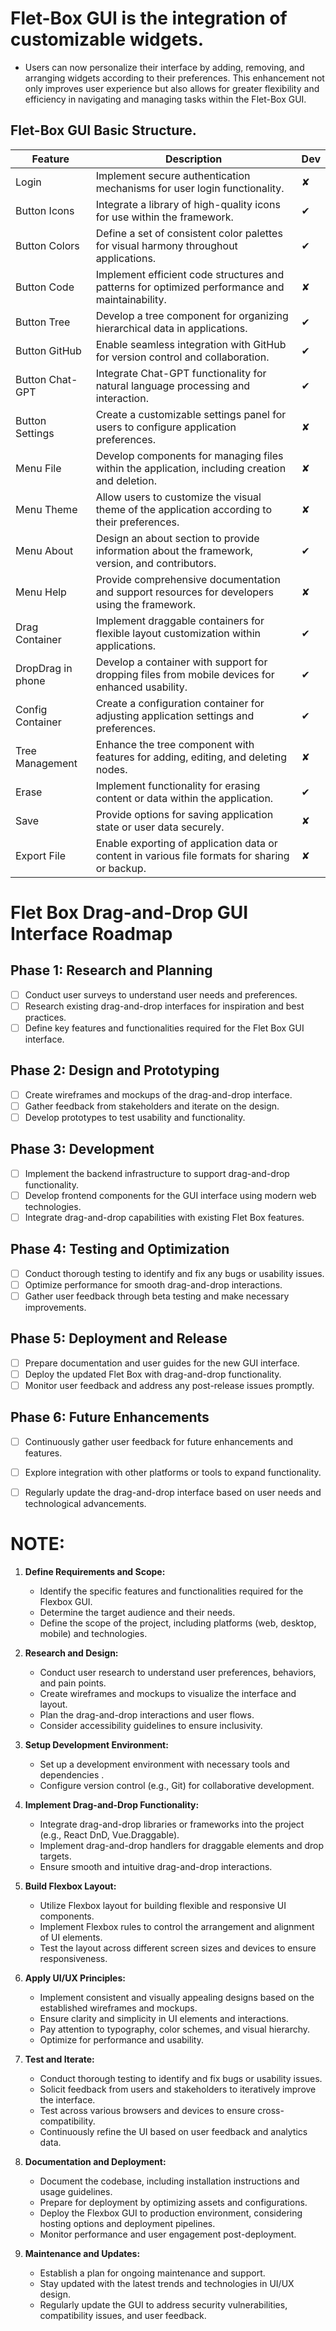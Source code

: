 
# Flet-Box GUI is the integration of customizable widgets.

- Users can now personalize their interface by adding, removing, and arranging widgets according to their preferences.
  This enhancement not only improves user experience but also allows for greater flexibility and efficiency in navigating
  and managing tasks within the Flet-Box GUI.

##   Flet-Box GUI Basic Structure.

| Feature           | Description                                                                                     | Dev  |
|-------------------|-------------------------------------------------------------------------------------------------|------|
| Login             | Implement secure authentication mechanisms for user login functionality.                        |  ✘   |
| Button Icons      | Integrate a library of high-quality icons for use within the framework.                         |  ✔   |
| Button Colors     | Define a set of consistent color palettes for visual harmony throughout applications.           |  ✔   |
| Button Code       | Implement efficient code structures and patterns for optimized performance and maintainability. |  ✘   |
| Button Tree       | Develop a tree component for organizing hierarchical data in applications.                      |  ✔   |
| Button GitHub     | Enable seamless integration with GitHub for version control and collaboration.                  |  ✔   |
| Button Chat-GPT   | Integrate Chat-GPT functionality for natural language processing and interaction.               |  ✔   |
| Button Settings   | Create a customizable settings panel for users to configure application preferences.            |  ✘   |
| Menu File         | Develop components for managing files within the application, including creation and deletion.  |  ✘   |
| Menu Theme        | Allow users to customize the visual theme of the application according to their preferences.    |  ✘   |
| Menu About        | Design an about section to provide information about the framework, version, and contributors.  |  ✔   |
| Menu Help         | Provide comprehensive documentation and support resources for developers using the framework.   |  ✘   |
| Drag Container    | Implement draggable containers for flexible layout customization within applications.           |  ✔   |
| DropDrag in phone | Develop a container with support for dropping files from mobile devices for enhanced usability. |  ✔   |
| Config Container  | Create a configuration container for adjusting application settings and preferences.            |  ✔   |
| Tree Management   | Enhance the tree component with features for adding, editing, and deleting nodes.               |  ✘   |
| Erase             | Implement functionality for erasing content or data within the application.                     |  ✔   |
| Save              | Provide options for saving application state or user data securely.                             |  ✘   |
| Export File       | Enable exporting of application data or content in various file formats for sharing or backup.  |  ✘   |


# Flet Box Drag-and-Drop GUI Interface Roadmap

## Phase 1: Research and Planning
- [ ] Conduct user surveys to understand user needs and preferences.
- [ ] Research existing drag-and-drop interfaces for inspiration and best practices.
- [ ] Define key features and functionalities required for the Flet Box GUI interface.

## Phase 2: Design and Prototyping
- [ ] Create wireframes and mockups of the drag-and-drop interface.
- [ ] Gather feedback from stakeholders and iterate on the design.
- [ ] Develop prototypes to test usability and functionality.

## Phase 3: Development
- [ ] Implement the backend infrastructure to support drag-and-drop functionality.
- [ ] Develop frontend components for the GUI interface using modern web technologies.
- [ ] Integrate drag-and-drop capabilities with existing Flet Box features.

## Phase 4: Testing and Optimization
- [ ] Conduct thorough testing to identify and fix any bugs or usability issues.
- [ ] Optimize performance for smooth drag-and-drop interactions.
- [ ] Gather user feedback through beta testing and make necessary improvements.

## Phase 5: Deployment and Release
- [ ] Prepare documentation and user guides for the new GUI interface.
- [ ] Deploy the updated Flet Box with drag-and-drop functionality.
- [ ] Monitor user feedback and address any post-release issues promptly.

## Phase 6: Future Enhancements
- [ ] Continuously gather user feedback for future enhancements and features.
- [ ] Explore integration with other platforms or tools to expand functionality.
- [ ] Regularly update the drag-and-drop interface based on user needs and technological advancements.


# NOTE:

1. **Define Requirements and Scope:**
   - Identify the specific features and functionalities required for the Flexbox GUI.
   - Determine the target audience and their needs.
   - Define the scope of the project, including platforms (web, desktop, mobile) and technologies.

2. **Research and Design:**
   - Conduct user research to understand user preferences, behaviors, and pain points.
   - Create wireframes and mockups to visualize the interface and layout.
   - Plan the drag-and-drop interactions and user flows.
   - Consider accessibility guidelines to ensure inclusivity.

3. **Setup Development Environment:**
   - Set up a development environment with necessary tools and dependencies .
   - Configure version control (e.g., Git) for collaborative development.

4. **Implement Drag-and-Drop Functionality:**
   - Integrate drag-and-drop libraries or frameworks into the project (e.g., React DnD, Vue.Draggable).
   - Implement drag-and-drop handlers for draggable elements and drop targets.
   - Ensure smooth and intuitive drag-and-drop interactions.

5. **Build Flexbox Layout:**
   - Utilize Flexbox layout for building flexible and responsive UI components.
   - Implement Flexbox rules to control the arrangement and alignment of UI elements.
   - Test the layout across different screen sizes and devices to ensure responsiveness.

6. **Apply UI/UX Principles:**
   - Implement consistent and visually appealing designs based on the established wireframes and mockups.
   - Ensure clarity and simplicity in UI elements and interactions.
   - Pay attention to typography, color schemes, and visual hierarchy.
   - Optimize for performance and usability.

7. **Test and Iterate:**
   - Conduct thorough testing to identify and fix bugs or usability issues.
   - Solicit feedback from users and stakeholders to iteratively improve the interface.
   - Test across various browsers and devices to ensure cross-compatibility.
   - Continuously refine the UI based on user feedback and analytics data.

8. **Documentation and Deployment:**
   - Document the codebase, including installation instructions and usage guidelines.
   - Prepare for deployment by optimizing assets and configurations.
   - Deploy the Flexbox GUI to production environment, considering hosting options and deployment pipelines.
   - Monitor performance and user engagement post-deployment.

9. **Maintenance and Updates:**
    - Establish a plan for ongoing maintenance and support.
    - Stay updated with the latest trends and technologies in UI/UX design.
    - Regularly update the GUI to address security vulnerabilities, compatibility issues, and user feedback.
